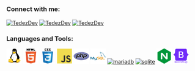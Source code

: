 <h3 align="left">Connect with me:</h3>
<p align="left">
    <a href="https://tedez.dev" target="blank"><img align="center" src="https://www.svgrepo.com/show/231646/worldwide-world.svg" alt="TedezDev" height="30" width="40" /></a>
    <a href="https://x.com/tedezdev" target="blank" rel="noreferrer nofollow"><img align="center" src="https://cdn-icons-png.flaticon.com/128/5969/5969020.png" alt="TedezDev"></a>
    <a href="https://instagram.com/tedezdev" target="blank" rel="noreferrer nofollow"><img align="center" src="https://raw.githubusercontent.com/rahuldkjain/github-profile-readme-generator/master/src/images/icons/Social/instagram.svg" alt="TedezDev" height="30" width="40" /></a>
</p>

<h3 align="left">Languages and Tools:</h3>
<p align="left">
    <a href="https://www.linux.org/" target="_blank" rel="noreferrer nofollow"><img src="https://raw.githubusercontent.com/devicons/devicon/master/icons/linux/linux-original.svg" alt="linux" width="40" height="40" /></a>
    <a href="https://www.w3.org/html/" target="_blank" rel="noreferrer nofollow"><img src="https://raw.githubusercontent.com/devicons/devicon/master/icons/html5/html5-original-wordmark.svg" alt="html5" width="40" height="40" /></a>
    <a href="https://www.w3schools.com/css/" target="_blank" rel="noreferrer nofollow"><img src="https://raw.githubusercontent.com/devicons/devicon/master/icons/css3/css3-original-wordmark.svg" alt="css3" width="40" height="40" /></a>
    <a href="https://developer.mozilla.org/en-US/docs/Web/JavaScript" target="_blank" rel="noreferrer nofollow"><img src="https://raw.githubusercontent.com/devicons/devicon/master/icons/javascript/javascript-original.svg" alt="javascript" width="40" height="40" /></a>
    <a href="https://www.php.net" target="_blank" rel="noreferrer nofollow"><img src="https://raw.githubusercontent.com/devicons/devicon/master/icons/php/php-original.svg" alt="php" width="40" height="40" /></a>
    <a href="https://www.mysql.com/" target="_blank" rel="noreferrer nofollow"><img src="https://raw.githubusercontent.com/devicons/devicon/master/icons/mysql/mysql-original-wordmark.svg" alt="mysql" width="40" height="40" /></a>
    <a href="https://mariadb.org/" target="_blank" rel="noreferrer nofollow"><img src="https://www.vectorlogo.zone/logos/mariadb/mariadb-icon.svg" alt="mariadb" width="40" height="40" /></a>
    <a href="https://www.sqlite.org/" target="_blank" rel="noreferrer nofollow"><img src="https://www.vectorlogo.zone/logos/sqlite/sqlite-icon.svg" alt="sqlite" width="40" height="40" /></a>
    <a href="https://www.nginx.com" target="_blank" rel="noreferrer nofollow"><img src="https://raw.githubusercontent.com/devicons/devicon/master/icons/nginx/nginx-original.svg" alt="nginx" width="40" height="40" /></a> 
    <a href="https://getbootstrap.com" target="_blank" rel="noreferrer nofollow"><img src="https://raw.githubusercontent.com/devicons/devicon/master/icons/bootstrap/bootstrap-plain-wordmark.svg" alt="bootstrap" width="40" height="40" /></a>
</p>
